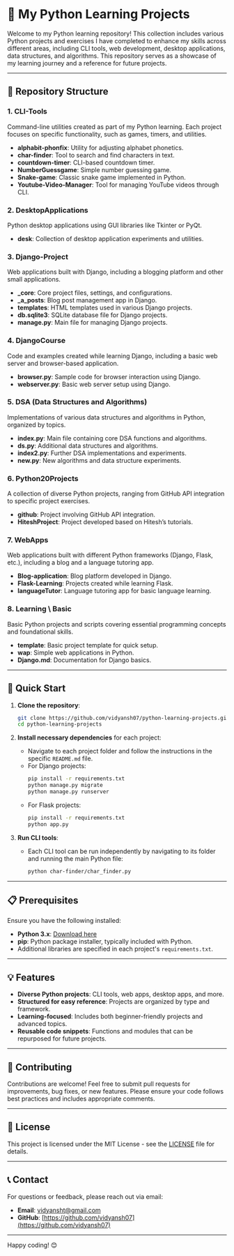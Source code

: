 
# 🐍 My Python Learning Projects

Welcome to my Python learning repository! This collection includes various Python projects and exercises I have completed to enhance my skills across different areas, including CLI tools, web development, desktop applications, data structures, and algorithms. This repository serves as a showcase of my learning journey and a reference for future projects.

---

## 📁 Repository Structure

### **1. CLI-Tools**
Command-line utilities created as part of my Python learning. Each project focuses on specific functionality, such as games, timers, and utilities.

- **alphabit-phonfix**: Utility for adjusting alphabet phonetics.
- **char-finder**: Tool to search and find characters in text.
- **countdown-timer**: CLI-based countdown timer.
- **NumberGuessgame**: Simple number guessing game.
- **Snake-game**: Classic snake game implemented in Python.
- **Youtube-Video-Manager**: Tool for managing YouTube videos through CLI.

### **2. DesktopApplications**
Python desktop applications using GUI libraries like Tkinter or PyQt.

- **desk**: Collection of desktop application experiments and utilities.

### **3. Django-Project**
Web applications built with Django, including a blogging platform and other small applications.

- **_core**: Core project files, settings, and configurations.
- **_a_posts**: Blog post management app in Django.
- **templates**: HTML templates used in various Django projects.
- **db.sqlite3**: SQLite database file for Django projects.
- **manage.py**: Main file for managing Django projects.

### **4. DjangoCourse**
Code and examples created while learning Django, including a basic web server and browser-based application.

- **browser.py**: Sample code for browser interaction using Django.
- **webserver.py**: Basic web server setup using Django.

### **5. DSA (Data Structures and Algorithms)**
Implementations of various data structures and algorithms in Python, organized by topics.

- **index.py**: Main file containing core DSA functions and algorithms.
- **ds.py**: Additional data structures and algorithms.
- **index2.py**: Further DSA implementations and experiments.
- **new.py**: New algorithms and data structure experiments.

### **6. Python20Projects**
A collection of diverse Python projects, ranging from GitHub API integration to specific project exercises.

- **github**: Project involving GitHub API integration.
- **HiteshProject**: Project developed based on Hitesh’s tutorials.

### **7. WebApps**
Web applications built with different Python frameworks (Django, Flask, etc.), including a blog and a language tutoring app.

- **Blog-application**: Blog platform developed in Django.
- **Flask-Learning**: Projects created while learning Flask.
- **languageTutor**: Language tutoring app for basic language learning.

### **8. Learning \ Basic**
Basic Python projects and scripts covering essential programming concepts and foundational skills.

- **template**: Basic project template for quick setup.
- **wap**: Simple web applications in Python.
- **Django.md**: Documentation for Django basics.

---

## 🚀 Quick Start

1. **Clone the repository**:
    ```bash
    git clone https://github.com/vidyansh07/python-learning-projects.git
    cd python-learning-projects
    ```

2. **Install necessary dependencies** for each project:
    - Navigate to each project folder and follow the instructions in the specific `README.md` file.
    - For Django projects:
        ```bash
        pip install -r requirements.txt
        python manage.py migrate
        python manage.py runserver
        ```
    - For Flask projects:
        ```bash
        pip install -r requirements.txt
        python app.py
        ```

3. **Run CLI tools**:
    - Each CLI tool can be run independently by navigating to its folder and running the main Python file:
        ```bash
        python char-finder/char_finder.py
        ```

---

## 📋 Prerequisites

Ensure you have the following installed:

- **Python 3.x**: [Download here](https://www.python.org/downloads/)
- **pip**: Python package installer, typically included with Python.
- Additional libraries are specified in each project's `requirements.txt`.

---

## 💡 Features

- **Diverse Python projects**: CLI tools, web apps, desktop apps, and more.
- **Structured for easy reference**: Projects are organized by type and framework.
- **Learning-focused**: Includes both beginner-friendly projects and advanced topics.
- **Reusable code snippets**: Functions and modules that can be repurposed for future projects.

---

## 🤝 Contributing

Contributions are welcome! Feel free to submit pull requests for improvements, bug fixes, or new features. Please ensure your code follows best practices and includes appropriate comments.

---

## 📜 License

This project is licensed under the MIT License - see the [LICENSE](LICENSE) file for details.

---

## 📞 Contact

For questions or feedback, please reach out via email:

- **Email**: [vidyansht@gmail.com](mailto:vidyansht@example.com)
- **GitHub**: [https://github.com/vidyansh07](https://github.com/vidyansh07)

---

Happy coding! 😊

